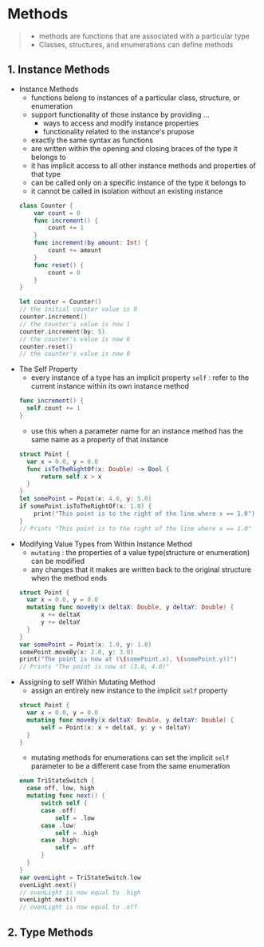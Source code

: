 # Methods
> * methods are functions that are associated with a particular type
> * Classes, structures, and enumerations can define methods

## 1. Instance Methods
* Instance Methods
  * functions belong to instances of a particular class, structure, or enumeration
  * support functionality of those instance by providing ...
    * ways to access and modify instance properties
    * functionality related to the instance's prupose
  * exactly the same syntax as functions
  * are written within the opening and closing braces of the type it belongs to
  * it has implicit access to all other instance methods and properties of that type
  * can be called only on a specific instance of the type it belongs to
  * it cannot be called in isolation without an existing instance
  ```swift
  class Counter {
      var count = 0
      func increment() {
          count += 1
      }
      func increment(by amount: Int) {
          count += amount
      }
      func reset() {
          count = 0
      }
  }
  ``` 
  ```swift
  let counter = Counter()
  // the initial counter value is 0
  counter.increment()
  // the counter's value is now 1
  counter.increment(by: 5)
  // the counter's value is now 6
  counter.reset()
  // the counter's value is now 0
  ```
* The Self Property
  * every instance of a type has an implicit property `self` : refer to the current instance within its own instance method
  ```swift
  func increment() {
    self.count += 1
  }
  ```
  * use this when a parameter name for an instance method has the same name as a property of that instance
  ```swift
  struct Point {
    var x = 0.0, y = 0.0
    func isToTheRightOf(x: Double) -> Bool {
        return self.x > x
    }
  }
  let somePoint = Point(x: 4.0, y: 5.0)
  if somePoint.isToTheRightOf(x: 1.0) {
      print("This point is to the right of the line where x == 1.0")
  }
  // Prints "This point is to the right of the line where x == 1.0"
  ```
* Modifying Value Types from Within Instance Method
  * `mutating` : the properties of a value type(structure or enumeration) can be modified
  * any changes that it makes are written back to the original structure when the method ends
  ```swift
  struct Point {
    var x = 0.0, y = 0.0
    mutating func moveBy(x deltaX: Double, y deltaY: Double) {
        x += deltaX
        y += deltaY
    }
  }
  var somePoint = Point(x: 1.0, y: 1.0)
  somePoint.moveBy(x: 2.0, y: 3.0)
  print("The point is now at (\(somePoint.x), \(somePoint.y))")
  // Prints "The point is now at (3.0, 4.0)"
  ```
* Assigning to self Within Mutating Method
  * assign an entirely new instance to the implicit `self` property
  ```swift
  struct Point {
    var x = 0.0, y = 0.0
    mutating func moveBy(x deltaX: Double, y deltaY: Double) {
        self = Point(x: x + deltaX, y: y + deltaY)
    }
  }
  ```
  * mutating methods for enumerations can set the implicit `self` parameter to be a different case from the same enumeration
  ```swift
  enum TriStateSwitch {
    case off, low, high
    mutating func next() {
        switch self {
        case .off:
            self = .low
        case .low:
            self = .high
        case .high:
            self = .off
        }
    }
  }
  var ovenLight = TriStateSwitch.low
  ovenLight.next()
  // ovenLight is now equal to .high
  ovenLight.next()
  // ovenLight is now equal to .off
  ```

## 2. Type Methods